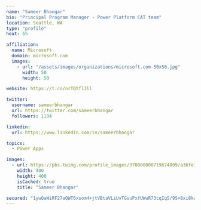 ```yaml
---
name: "Sameer Bhangar"
bio: "Principal Program Manager - Power Platform CAT team"
location: Seattle, WA
type: "profile"
heat: 65

affiliation:
  name: Microsoft
  domain: microsoft.com
  images:
    - url: "/assets/images/organizations/microsoft.com-50x50.jpg"
      width: 50
      height: 50

website: https://t.co/nrTQtfl3ll

twitter:
  username: sameerbhangar
  url: https://twitter.com/sameerbhangar
  followers: 1134

linkedin:
  url: https://www.linkedin.com/in/sameerbhangar

topics:
  - Power Apps

images:
  - url: https://pbs.twimg.com/profile_images/378800000719674009/a36fe7ddfab1778b76e5793772e43798_400x400.jpeg
    width: 400
    height: 400
    isCached: true
    title: "Sameer Bhangar"

secured: "1ywQaWiRF27aQWT6xsom4+jtVBtaVLiUvTGsuPxfUWuR73cqIqS/9S+8xi8kaxibQWwKtMYWOad842+9VMw9jhpgd7gKmZSUXWi+EUO1nTyNIjednL0rtPlKa3/BK/4VROPVroeeQeuRrT7NbC6S8SnE9SIbaA1hf/5zsWzM+2vtc5tuPnD7oYcuOqIvtc9aTAl1wXbLaFeB4ylO+5ls4QfDR08+PNkU3TKfMuVGF2TaZL+sl81s8u2bsuhU9VWPCMPv3AyYSGeRAmQznDT0rC5doOpVpBUSZx4dX1b8YuG09YviJBS2v363PulzUISahXqPDIiyOmHmgXlr8oznt+r6XsJyWeXKRjhSsiQfRrgu0OJzP7DsEEE6tTO8kcVq7bUWingMh+mUN/PHTAGjecXA+ZCaVyV3RT1rTDsgfeo=;gYYtqhTmLLtSRZsn2ZhL3Q=="
---
```


